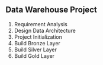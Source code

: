 ## Data Warehouse Project

1.	Requirement Analysis
2.	Design Data Architecture
3.	Project Initialization
4.	Build Bronze Layer
5.	Build Silver Layer
6.	Build Gold Layer 
